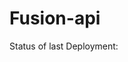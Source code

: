 # Fusion-api
Status of last Deployment:<br>
<ing src = "https://github.com/Coolenov/Fusion-api/actions/workflows/Deploy/badge.svg?branch=main"><br>
